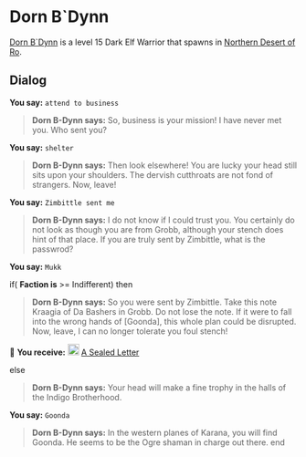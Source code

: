 # Dorn B\`Dynn



[Dorn B\`Dynn](/npc/34082) is a level 15 Dark Elf Warrior that spawns in [Northern Desert of Ro](/zone/34).



## Dialog

**You say:** `attend to business`



>**Dorn B-Dynn says:** So, business is your mission! I have never met you. Who sent you?

**You say:** `shelter`



>**Dorn B-Dynn says:** Then look elsewhere! You are lucky your head still sits upon your shoulders. The dervish cutthroats are not fond of strangers. Now, leave!

**You say:** `Zimbittle sent me`



>**Dorn B-Dynn says:** I do not know if I could trust you. You certainly do not look as though you are from Grobb, although your stench does hint of that place. If you are truly sent by Zimbittle, what is the passwrod?

**You say:** `Mukk`



if( **Faction is** >= Indifferent) then



>**Dorn B-Dynn says:** So you were sent by Zimbittle. Take this note Kraagia of Da Bashers in Grobb. Do not lose the note. If it were to fall into the wrong hands of [Goonda], this whole plan could be disrupted. Now, leave, I can no longer tolerate you foul stench!



 &#127873; **You receive:**  <img style="background:url(/static/icons/blank_slot.gif);width:20px;height:20px;" src="/static/icons/item_866.png" alt="" /> <a
                                href="/item/18886" data-url="18886" class="tooltip-link link">A Sealed Letter</a>


else



>**Dorn B-Dynn says:** Your head will make a fine trophy in the halls of the Indigo Brotherhood.


**You say:** `Goonda`



>**Dorn B-Dynn says:** In the western planes of Karana, you will find Goonda. He seems to be the Ogre shaman in charge out there.
end
